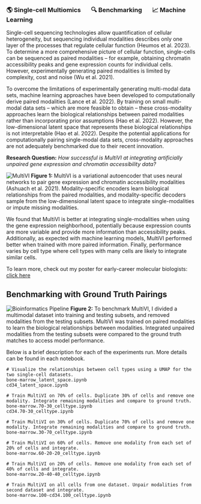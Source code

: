 ### 🌎 Single-cell Multiomics &nbsp; &nbsp; &nbsp; 🔍 Benchmarking &nbsp; &nbsp; &nbsp; 📈 Machine Learning

Single-cell sequencing technologies allow quantification of cellular heterogeneity, but sequencing individual modalities describes only one layer of the processes that regulate cellular function (Heumos et al. 2023). To determine a more comprehensive picture of cellular function, single-cells can be sequenced as paired modalities – for example, obtaining chromatin accessibility peaks and gene expression counts for individual cells. However, experimentally generating paired modalities is limited by complexity, cost and noise (Wu et al. 2021). 

To overcome the limitations of experimentally generating multi-modal data sets, machine learning approaches have been developed to computationally derive paired modalities (Lance et al. 2022). By training on small multi-modal data sets – which are more feasible to obtain – these cross-modality approaches learn the biological relationships between paired modalities rather than incorporating prior assumptions (Hao et al. 2022). However, the low-dimensional latent space that represents these biological relationships is not interpretable (Hao et al. 2022). Despite the potential applications for computationally pairing single-modal data sets, cross-modality approaches are not adequately benchmarked due to their recent innovation.

**Research Question:** *How successful is MultiVI at integrating artificially unpaired gene expression and chromatin accessibility data?*

![MultiVI](https://github.com/kbfeldmann/benchmark-autoencoder/assets/47021794/2cfc5808-eb14-4cfd-87c8-4879ba9483fc)
**Figure 1:** MultiVI is a variational autoencoder that uses neural networks to pair gene expression and chromatin accessibility modalities (Ashuach et al. 2021). Modality-specific encoders learn biological relationships from the paired modalities, and modality-specific decoders sample from the low-dimensional latent space to integrate single-modalities or impute missing modalities.

We found that MultiVI is better at integrating single-modalities when using the gene expression neighborhood, potentially because expression counts are more variable and provide more information than accessibility peaks. Additionally, as expected with machine learning models, MultiVI performed better when trained with more paired information. Finally, performance varies by cell type where cell types with many cells are likely to integrate similar cells.

To learn more, check out my poster for early-career molecular biologists: [click here](Spring_Rotation_Poster.pdf)

## Benchmarking with Ground Truth Pairings

![Bioinformatics Pipeline](https://github.com/kbfeldmann/benchmark-autoencoder/assets/47021794/771a478a-6477-446e-aba5-41ccab52d69d)
**Figure 2:** To benchmark MultiVI, I divided a multimodal dataset into training and testing subsets, and removed modalities from the testing subsets. MultiVI was trained on paired modalities to learn the biological relationships between modalities. Integrated unpaired modalities from the testing subsets were compared to the ground truth matches to access model performance.

Below is a brief description for each of the experiments run. More details can be found in each notebook.

```
# Visualize the relationships between cell types using a UMAP for the two single-cell datasets. 
bone-marrow_latent_space.ipynb
cd34_latent_space.ipynb

# Train MultiVI on 70% of cells. Duplicate 30% of cells and remove one modality. Integrate remaining modalities and compare to ground truth.
bone-marrow.70-30_celltype.ipynb
cd34.70-30_celltype.ipynb

# Train MultiVI on 30% of cells. Duplicate 70% of cells and remove one modality. Integrate remaining modalities and compare to ground truth.
bone-marrow.30-70_celltype.ipynb

# Train MultiVI on 60% of cells. Remove one modality from each set of 20% of cells and integrate.
bone-marrow.60-20-20_celltype.ipynb

# Train MultiVI on 20% of cells. Remove one modality from each set of 40% of cells and integrate.
bone-marrow.20-40-40_celltype.ipynb

# Train MultiVI on all cells from one dataset. Unpair modalities from second dataset and integrate.
bone-marrow.100-cd34.100_celltype.ipynb
```
